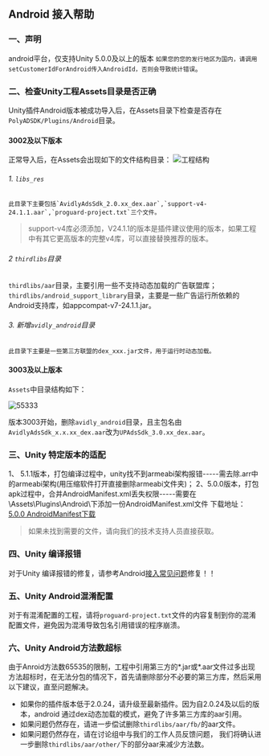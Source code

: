 ## Android 接入帮助
### 一、声明
android平台，仅支持Unity 5.0.0及以上的版本
`如果您的您的发行地区为国内，请调用setCustomerIdForAndroid传入AndroidId，否则会导致统计错误`。
### 二、检查Unity工程Assets目录是否正确
Unity插件Android版本被成功导入后，在Assets目录下检查是否存在`PolyADSDK/Plugins/Android`目录。


#### 3002及以下版本
正常导入后，在Assets会出现如下的文件结构目录：
![工程结构](http://docc.upltv.com/uploads/201804/5acc569aeb642_5acc569a.png "工程结构")

###### 1. `libs_res`
	此目录下主要包括`AvidlyAdsSdk_2.0.xx_dex.aar`,`support-v4-24.1.1.aar`,`proguard-project.txt`三个文件。
> 	support-v4库必须添加，V24.1.1的版本是插件建议使用的版本，如果工程中有其它更高版本的完整v4库，可以直接替换推荐的版本。

###### 2 `thirdlibs`目录
`thirdlibs/aar`目录，主要引用一些不支持动态加载的广告联盟库；`thirdlibs/android_support_library`目录，主要是一些广告运行所依赖的Android支持库，如appcompat-v7-24.1.1.jar。

###### 3. 新增`avidly_android`目录
	此目录下主要是一些第三方联盟的dex_xxx.jar文件，用于运行时动态加载。


#### 3003及以上版本
`Assets`中目录结构如下：

![55333](http://docc.upltv.com/uploads/201805/5b026a7687a70_5b026a76.jpeg "55333")

版本3003开始，删除`avidly_android`目录，且主包名由`AvidlyAdsSdk_x.x.xx_dex.aar`改为`UPAdsSdk_3.0.xx_dex.aar`。


### 三、Unity 特定版本的适配
1、 5.1.1版本，打包编译过程中，unity找不到armeabi架构报错-----需去除.arr中的armeabi架构(用压缩软件打开直接删除armeabi文件夹)；
2、5.0.0版本，打包apk过程中，合并AndroidManifest.xml丢失权限-----需要在\Assets\Plugins\Android\下添加一份AndroidManifest.xml文件
下载地址： [5.0.0 AndroidManifest下载](http://ads-sdk-doc.haloapps.com/docs/show/13 "SDK下载页面")
> 如果未找到需要的文件，请向我们的技术支持人员直接获取。

### 四、Unity 编译报错
对于Unity 编译报错的修复，请参考Android[接入常见问题](http://ads-sdk-doc.haloapps.com/docs/show/61 "常见问题")修复！！

### 五、Unity Android混淆配置
对于有混淆配置的工程，请将`proguard-project.txt`文件的内容复制到你的混淆配置文件，避免因为混淆导致包名引用错误的程序崩溃。

### 六、Unity Android方法数超标
由于Anroid方法数65535的限制，工程中引用第三方的*.jar或*.aar文件过多出现方法超标时，在无法分包的情况下，首先请删除部分不必要的第三方库，然后采用以下建议，直至问题解决。
- 如果你的插件版本低于2.0.24，请升级至最新插件。因为自2.0.24及以后的版本，android 通过dex动态加载的模式，避免了许多第三方库的aar引用。
- 如果问题仍然存在，请进一步偿试删除`thirdlibs/aar/fb/`的aar文件。
- 如果问题仍然存在，请在讨论组中与我们的工作人员反馈问题， 我们将确认进一步删除`thirdlibs/aar/other/`下的部分aar来减少方法数。
